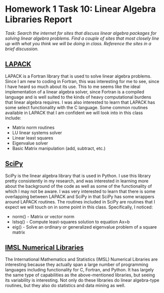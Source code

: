 # Homework 1 Task 10: Linear Algebra Libraries Report

*Task: Search the internet for sites that discuss linear algebra packages for solving linear algebra problems. Find a couple of sites that most closely line up with what you think we will be doing in class. Reference the sites in a brief discussion.*



## [LAPACK](http://www.icl.utk.edu/~mgates3/docs/lapack.html#linear)

LAPACK is a Fortran library that is used to solve linear algebra problems. Since I am new to coding in Fortran, this was interesting for me to see, since I have heard so much about its use. This to me seems like the ideal implementation of a linear algebra solver, since Fortran is a compiled language and is well suited to the kinds of heavy computational burdens that linear algebra requires. I was also interested to learn that LAPACK has some select functionality with the C language. Some common routines available in LAPACK that I am confident we will look into in this class include:

- Matrix norm routines
- LU linear systems solver
- Linear least squares
- Eigenvalue solver
- Basic Matrix manipulation (add, subtract, etc.)

## [SciPy](https://docs.scipy.org/doc/scipy/reference/linalg.html)

SciPy is the linear algebra library that is used in Python. I use this library pretty consistently in my research, and was interested in learning more about the background of the code as well as some of the functionality of which I may not be aware. I was very interested to learn that there is some overlapping between LAPACK and SciPy in that SciPy has some wrappers around LAPACK routines. The routines included in SciPy are routines that I expect we will touch on in some point in this class. Specifically, I noticed:

- norm() - Matrix or vector norm
- lstsq() - Compute least-squares solution to equation Ax=b
- eig() - Solve an ordinary or generalized eigenvalue problem of a square matrix

## [IMSL Numerical Libraries](https://www.roguewave.com/products-services/imsl-numerical-libraries)

The International Mathematics and Statistics (IMSL) Numerical Libraries are interesting because they actually span a large number of programming languages including functionality for C, Fortran, and Python.  It has largely the same type of capabilities as the above-mentioned libraries, but seeing its variability is interesting. Not only do these libraries do linear algebra-type routines, but they also do statistics and data mining as well.

